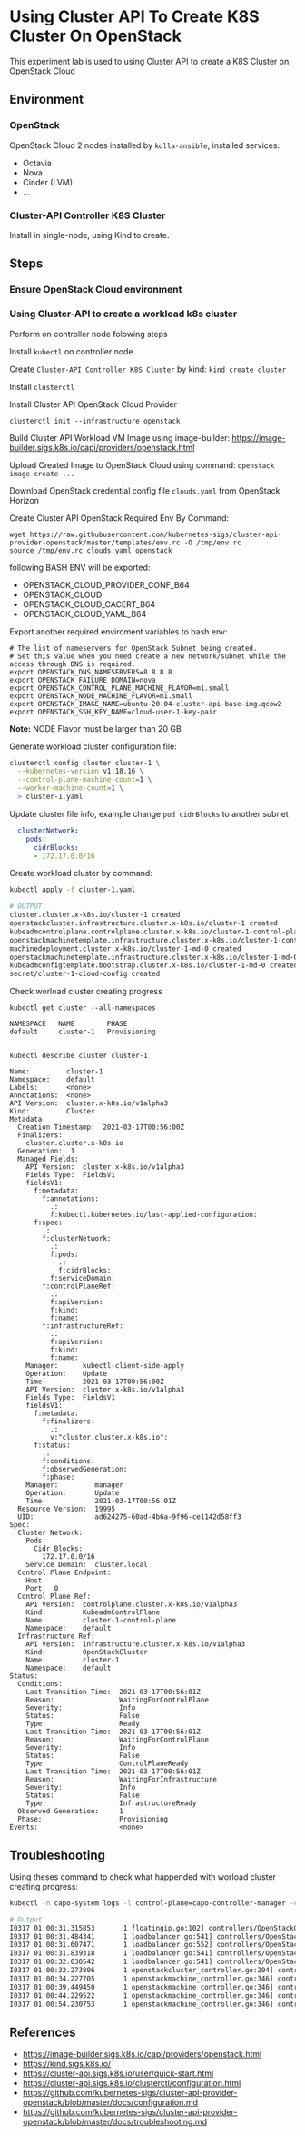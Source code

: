 # Using Cluster API To Create K8S Cluster On OpenStack

This experiment lab is used to using Cluster API to create a K8S Cluster on OpenStack Cloud

## Environment

### OpenStack

OpenStack Cloud 2 nodes installed by `kolla-ansible`, installed services:

- Octavia
- Nova
- Cinder (LVM)
- ...

### Cluster-API Controller K8S Cluster

Install in single-node, using Kind to create.

## Steps

### Ensure OpenStack Cloud environment

### Using Cluster-API to create a workload k8s cluster

Perform on controller node folowing steps

Install `kubectl` on controller node

Create `Cluster-API Controller K8S Cluster` by kind: `kind create cluster`

Install `clusterctl`

Install Cluster API OpenStack Cloud Provider

```log
clusterctl init --infrastructure openstack
```

Build Cluster API Workload VM Image using image-builder: https://image-builder.sigs.k8s.io/capi/providers/openstack.html

Upload Created Image to OpenStack Cloud using command: `openstack image create ...`

Download OpenStack credential config file `clouds.yaml` from OpenStack Horizon

Create Cluster API OpenStack Required Env By Command:

```shell
wget https://raw.githubusercontent.com/kubernetes-sigs/cluster-api-provider-openstack/master/templates/env.rc -O /tmp/env.rc
source /tmp/env.rc clouds.yaml openstack
```

following BASH ENV will be exported:

- OPENSTACK_CLOUD_PROVIDER_CONF_B64
- OPENSTACK_CLOUD
- OPENSTACK_CLOUD_CACERT_B64
- OPENSTACK_CLOUD_YAML_B64

Export another required enviroment variables to bash env:

```shell
# The list of nameservers for OpenStack Subnet being created.
# Set this value when you need create a new network/subnet while the access through DNS is required.
export OPENSTACK_DNS_NAMESERVERS=8.8.8.8
export OPENSTACK_FAILURE_DOMAIN=nova
export OPENSTACK_CONTROL_PLANE_MACHINE_FLAVOR=m1.small
export OPENSTACK_NODE_MACHINE_FLAVOR=m1.small
export OPENSTACK_IMAGE_NAME=ubuntu-20-04-cluster-api-base-img.qcow2 
export OPENSTACK_SSH_KEY_NAME=cloud-user-1-key-pair 
```

**Note:** NODE Flavor must be larger than 20 GB

Generate workload cluster configuration file:

```bash
clusterctl config cluster cluster-1 \
  --kubernetes-version v1.18.16 \
  --control-plane-machine-count=1 \
  --worker-machine-count=1 \
  > cluster-1.yaml
```

Update cluster file info, example change `pod cidrBlocks` to another subnet

```yaml
  clusterNetwork:
    pods:
      cidrBlocks:
      - 172.17.0.0/16

```

Create workload cluster by command:

```bash
kubectl apply -f cluster-1.yaml 

# OUTPUT
cluster.cluster.x-k8s.io/cluster-1 created
openstackcluster.infrastructure.cluster.x-k8s.io/cluster-1 created
kubeadmcontrolplane.controlplane.cluster.x-k8s.io/cluster-1-control-plane created
openstackmachinetemplate.infrastructure.cluster.x-k8s.io/cluster-1-control-plane created
machinedeployment.cluster.x-k8s.io/cluster-1-md-0 created
openstackmachinetemplate.infrastructure.cluster.x-k8s.io/cluster-1-md-0 created
kubeadmconfigtemplate.bootstrap.cluster.x-k8s.io/cluster-1-md-0 created
secret/cluster-1-cloud-config created

```

Check worload cluster creating progress

```shell
kubectl get cluster --all-namespaces

NAMESPACE   NAME        PHASE
default     cluster-1   Provisioning


kubectl describe cluster cluster-1

Name:         cluster-1
Namespace:    default
Labels:       <none>
Annotations:  <none>
API Version:  cluster.x-k8s.io/v1alpha3
Kind:         Cluster
Metadata:
  Creation Timestamp:  2021-03-17T00:56:00Z
  Finalizers:
    cluster.cluster.x-k8s.io
  Generation:  1
  Managed Fields:
    API Version:  cluster.x-k8s.io/v1alpha3
    Fields Type:  FieldsV1
    fieldsV1:
      f:metadata:
        f:annotations:
          .:
          f:kubectl.kubernetes.io/last-applied-configuration:
      f:spec:
        .:
        f:clusterNetwork:
          .:
          f:pods:
            .:
            f:cidrBlocks:
          f:serviceDomain:
        f:controlPlaneRef:
          .:
          f:apiVersion:
          f:kind:
          f:name:
        f:infrastructureRef:
          .:
          f:apiVersion:
          f:kind:
          f:name:
    Manager:      kubectl-client-side-apply
    Operation:    Update
    Time:         2021-03-17T00:56:00Z
    API Version:  cluster.x-k8s.io/v1alpha3
    Fields Type:  FieldsV1
    fieldsV1:
      f:metadata:
        f:finalizers:
          .:
          v:"cluster.cluster.x-k8s.io":
      f:status:
        .:
        f:conditions:
        f:observedGeneration:
        f:phase:
    Manager:         manager
    Operation:       Update
    Time:            2021-03-17T00:56:01Z
  Resource Version:  19995
  UID:               ad624275-60ad-4b6a-9f96-ce1142d58ff3
Spec:
  Cluster Network:
    Pods:
      Cidr Blocks:
        172.17.0.0/16
    Service Domain:  cluster.local
  Control Plane Endpoint:
    Host:  
    Port:  0
  Control Plane Ref:
    API Version:  controlplane.cluster.x-k8s.io/v1alpha3
    Kind:         KubeadmControlPlane
    Name:         cluster-1-control-plane
    Namespace:    default
  Infrastructure Ref:
    API Version:  infrastructure.cluster.x-k8s.io/v1alpha3
    Kind:         OpenStackCluster
    Name:         cluster-1
    Namespace:    default
Status:
  Conditions:
    Last Transition Time:  2021-03-17T00:56:01Z
    Reason:                WaitingForControlPlane
    Severity:              Info
    Status:                False
    Type:                  Ready
    Last Transition Time:  2021-03-17T00:56:01Z
    Reason:                WaitingForControlPlane
    Severity:              Info
    Status:                False
    Type:                  ControlPlaneReady
    Last Transition Time:  2021-03-17T00:56:01Z
    Reason:                WaitingForInfrastructure
    Severity:              Info
    Status:                False
    Type:                  InfrastructureReady
  Observed Generation:     1
  Phase:                   Provisioning
Events:                    <none>

```

## Troubleshooting

Using theses command to check what happended with worload cluster creating progress:

```bash
kubectl -n capo-system logs -l control-plane=capo-controller-manager -c manager

# Output
I0317 01:00:31.315853       1 floatingip.go:102] controllers/OpenStackCluster "msg"="Waiting for floatingIP" "cluster"="cluster-1" "namespace"="default" "openStackCluster"="cluster-1" "id"="c3675b08-701b-4b67-8511-0d2f16a09c48" "targetStatus"="ACTIVE"
I0317 01:00:31.484341       1 loadbalancer.go:541] controllers/OpenStackCluster "msg"="Waiting for loadbalancer" "cluster"="cluster-1" "namespace"="default" "openStackCluster"="cluster-1" "id"="caba94c3-f2df-44a2-953b-fef2cd6c3cbd" "targetStatus"="ACTIVE"
I0317 01:00:31.607471       1 loadbalancer.go:552] controllers/OpenStackCluster "msg"="Waiting for listener" "cluster"="cluster-1" "namespace"="default" "openStackCluster"="cluster-1" "id"="298ca16b-c142-4b82-b55c-2f489a03574f" "targetStatus"="ACTIVE"
I0317 01:00:31.839318       1 loadbalancer.go:541] controllers/OpenStackCluster "msg"="Waiting for loadbalancer" "cluster"="cluster-1" "namespace"="default" "openStackCluster"="cluster-1" "id"="caba94c3-f2df-44a2-953b-fef2cd6c3cbd" "targetStatus"="ACTIVE"
I0317 01:00:32.030542       1 loadbalancer.go:541] controllers/OpenStackCluster "msg"="Waiting for loadbalancer" "cluster"="cluster-1" "namespace"="default" "openStackCluster"="cluster-1" "id"="caba94c3-f2df-44a2-953b-fef2cd6c3cbd" "targetStatus"="ACTIVE"
I0317 01:00:32.273806       1 openstackcluster_controller.go:294] controllers/OpenStackCluster "msg"="Reconciled Cluster create successfully" "cluster"="cluster-1" "namespace"="default" "openStackCluster"="cluster-1" 
I0317 01:00:34.227705       1 openstackmachine_controller.go:346] controllers/OpenStackMachine "msg"="Waiting for bootstrap data to be available" "cluster"="cluster-1" "machine"="cluster-1-md-0-8688c884d4-mjgxg" "namespace"="default" "openStackCluster"="cluster-1" "openStackMachine"="cluster-1-md-0-88sl5" 
I0317 01:00:39.449450       1 openstackmachine_controller.go:346] controllers/OpenStackMachine "msg"="Waiting for bootstrap data to be available" "cluster"="cluster-1" "machine"="cluster-1-md-0-8688c884d4-mjgxg" "namespace"="default" "openStackCluster"="cluster-1" "openStackMachine"="cluster-1-md-0-88sl5" 
I0317 01:00:44.229522       1 openstackmachine_controller.go:346] controllers/OpenStackMachine "msg"="Waiting for bootstrap data to be available" "cluster"="cluster-1" "machine"="cluster-1-md-0-8688c884d4-mjgxg" "namespace"="default" "openStackCluster"="cluster-1" "openStackMachine"="cluster-1-md-0-88sl5" 
I0317 01:00:54.230753       1 openstackmachine_controller.go:346] controllers/OpenStackMachine "msg"="Waiting for bootstrap data to be available" "cluster"="cluster-1" "machine"="cluster-1-md-0-8688c884d4-mjgxg" "namespace"="default" "openStackCluster"="cluster-1" "openStackMachine"="cluster-1-md-0-88sl5" 

```

## References


- https://image-builder.sigs.k8s.io/capi/providers/openstack.html
- https://kind.sigs.k8s.io/
- https://cluster-api.sigs.k8s.io/user/quick-start.html
- https://cluster-api.sigs.k8s.io/clusterctl/configuration.html
- https://github.com/kubernetes-sigs/cluster-api-provider-openstack/blob/master/docs/configuration.md
- https://github.com/kubernetes-sigs/cluster-api-provider-openstack/blob/master/docs/troubleshooting.md